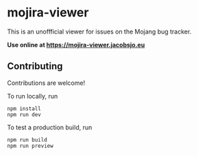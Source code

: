 # mojira-viewer

This is an unoffficial viewer for issues on the Mojang bug tracker.

**Use online at https://mojira-viewer.jacobsjo.eu**


## Contributing
Contributions are welcome!

To run locally, run
```
npm install
npm run dev
```

To test a production build, run
```
npm run build
npm run preview
```